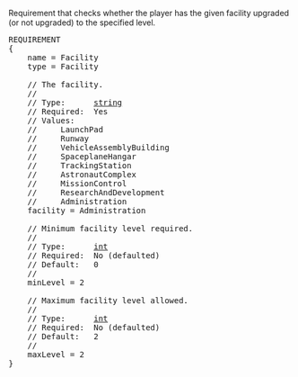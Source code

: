 Requirement that checks whether the player has the given facility upgraded (or not upgraded) to the specified level.

<pre>
REQUIREMENT
{
    name = Facility
    type = Facility

    // The facility.
    //
    // Type:      <a href="String-Type">string</a>
    // Required:  Yes
    // Values:
    //     LaunchPad
    //     Runway
    //     VehicleAssemblyBuilding
    //     SpaceplaneHangar
    //     TrackingStation
    //     AstronautComplex
    //     MissionControl
    //     ResearchAndDevelopment
    //     Administration
    facility = Administration

    // Minimum facility level required.
    //
    // Type:      <a href="Numeric-Type">int</a>
    // Required:  No (defaulted)
    // Default:   0
    //
    minLevel = 2

    // Maximum facility level allowed.
    //
    // Type:      <a href="Numeric-Type">int</a>
    // Required:  No (defaulted)
    // Default:   2
    //
    maxLevel = 2
}
</pre>
